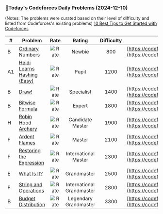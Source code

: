 ### 🌟Today's Codeforces Daily Problems (2024-12-10)
(Notes: The problems were curated based on their level of difficulty and listed from Codeforces's existing problems)
[10 Best Tips to Get Started with Codeforces](https://github.com/ika9810/Codeforces-Daily-Problems/blob/main/10%20Best%20Tips%20to%20Get%20Started%20with%20Codeforces.md)

| # | Problem | Rate| Rating | Difficulty | Contest |
|---| ----- | :--------: | :----------: | :----------: | ---------- |
|B|[Ordinary Numbers](https://codeforces.com/contest/1520/problem/B)|![Rate](https://img.shields.io/badge/Newbie-800-lightgrey)|Newbie|800|[https://codeforces.com/contest/1520](https://codeforces.com/contest/1520)|
|A1|[Heidi Learns Hashing (Easy)](https://codeforces.com/contest/1184/problem/A1)|![Rate](https://img.shields.io/badge/Pupil-1200-brightgreen)|Pupil|1200|[https://codeforces.com/contest/1184](https://codeforces.com/contest/1184)|
|B|[Draw!](https://codeforces.com/contest/1131/problem/B)|![Rate](https://img.shields.io/badge/Specialist-1400-9cf)|Specialist|1400|[https://codeforces.com/contest/1131](https://codeforces.com/contest/1131)|
|B|[Bitwise Formula](https://codeforces.com/contest/778/problem/B)|![Rate](https://img.shields.io/badge/Expert-1800-blue)|Expert|1800|[https://codeforces.com/contest/778](https://codeforces.com/contest/778)|
|H|[Robin Hood Archery](https://codeforces.com/contest/2014/problem/H)|![Rate](https://img.shields.io/badge/Candidate%20Master-1900-blueviolet)|Candidate Master|1900|[https://codeforces.com/contest/2014](https://codeforces.com/contest/2014)|
|F|[Ardent Flames](https://codeforces.com/contest/2037/problem/F)|![Rate](https://img.shields.io/badge/Master-2100-orange)|Master|2100|[https://codeforces.com/contest/2037](https://codeforces.com/contest/2037)|
|F|[Restoring the Expression](https://codeforces.com/contest/898/problem/F)|![Rate](https://img.shields.io/badge/International%20Master-2300-orange)|International Master|2300|[https://codeforces.com/contest/898](https://codeforces.com/contest/898)|
|E|[What Is It?](https://codeforces.com/contest/1474/problem/E)|![Rate](https://img.shields.io/badge/Grandmaster-2500-red)|Grandmaster|2500|[https://codeforces.com/contest/1474](https://codeforces.com/contest/1474)|
|F|[String and Operations](https://codeforces.com/contest/1455/problem/F)|![Rate](https://img.shields.io/badge/International%20Grandmaster-2800-red)|International Grandmaster|2800|[https://codeforces.com/contest/1455](https://codeforces.com/contest/1455)|
|B|[Budget Distribution](https://codeforces.com/contest/1666/problem/B)|![Rate](https://img.shields.io/badge/Legendary%20Grandmaster-3300-red)|Legendary Grandmaster|3300|[https://codeforces.com/contest/1666](https://codeforces.com/contest/1666)|
